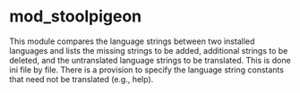 # mod_stoolpigeon

This module compares the language strings between two installed languages and lists the missing strings to be added, additional strings to be deleted, and the untranslated language strings to be translated.
This is done ini file by file.
There is a provision to specify the language string constants that need not be translated (e.g., help). 
